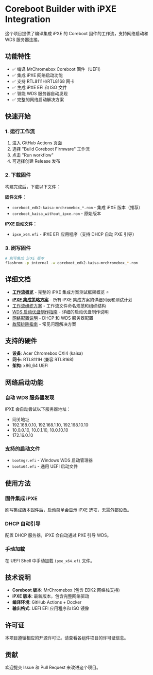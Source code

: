 # Coreboot Builder with iPXE Integration

这个项目提供了编译集成 iPXE 的 Coreboot 固件的工作流，支持网络启动和 WDS 服务器连接。

## 功能特性

- ✅ 编译 MrChromebox Coreboot 固件（UEFI）
- ✅ 集成 iPXE 网络启动功能
- ✅ 支持 RTL8111H/RTL8168 网卡
- ✅ 生成 iPXE EFI 和 ISO 文件
- ✅ 智能 WDS 服务器自动发现
- ✅ 完整的网络启动解决方案

## 快速开始

### 1. 运行工作流

1. 进入 GitHub Actions 页面
2. 选择 "Build Coreboot Firmware" 工作流
3. 点击 "Run workflow"
4. 可选择创建 Release 发布

### 2. 下载固件

构建完成后，下载以下文件：

**固件文件：**
- `coreboot_edk2-kaisa-mrchromebox_*.rom` - 集成 iPXE 版本（推荐）
- `coreboot_kaisa_without_ipxe.rom` - 原始版本

**iPXE 启动文件：**
- `ipxe_x64.efi` - iPXE EFI 应用程序（支持 DHCP 自动 PXE 引导）

### 3. 刷写固件

```bash
# 刷写集成 iPXE 版本
flashrom -p internal -w coreboot_edk2-kaisa-mrchromebox_*.rom
```

## 详细文档

- **[工作流概览](docs/Workflow_Overview.md)** - 完整的 iPXE 集成方案测试框架概览 ⭐
- **[iPXE 集成策略方案](docs/iPXE_Integration_Strategies.md)** - 所有 iPXE 集成方案的详细列表和测试计划
- [工作流组织方案](docs/Workflow_Organization_Plan.md) - 工作流文件命名规范和组织结构
- [WDS 启动优盘制作指南](docs/WDS_Boot_Disk_Guide.md) - 详细的启动优盘制作说明
- [网络配置说明](docs/Network_Configuration.md) - DHCP 和 WDS 服务器配置
- [故障排除指南](docs/Troubleshooting.md) - 常见问题解决方案

## 支持的硬件

- **设备**: Acer Chromebox CXI4 (kaisa)
- **网卡**: RTL8111H (兼容 RTL8168)
- **架构**: x86_64 UEFI

## 网络启动功能

### 自动 WDS 服务器发现

iPXE 会自动尝试以下服务器地址：
- 网关地址
- 192.168.0.10, 192.168.1.10, 192.168.10.10
- 10.0.0.10, 10.0.1.10, 10.0.10.10
- 172.16.0.10

### 支持的启动文件

- `bootmgr.efi` - Windows WDS 启动管理器
- `bootx64.efi` - 通用 UEFI 启动文件

## 使用方法

### 固件集成 iPXE

刷写集成版本固件后，启动菜单会显示 iPXE 选项，无需外部设备。

### DHCP 自动引导

配置 DHCP 服务器，iPXE 会自动通过 PXE 引导 WDS。

### 手动加载

在 UEFI Shell 中手动加载 `ipxe_x64.efi` 文件。

## 技术说明

- **Coreboot 版本**: MrChromebox (包含 EDK2 网络栈支持)
- **iPXE 版本**: 最新版本，包含完整网络驱动
- **编译环境**: GitHub Actions + Docker
- **输出格式**: UEFI EFI 应用程序和 ISO 镜像

## 许可证

本项目遵循相应的开源许可证。请查看各组件项目的许可证信息。

## 贡献

欢迎提交 Issue 和 Pull Request 来改进这个项目。
